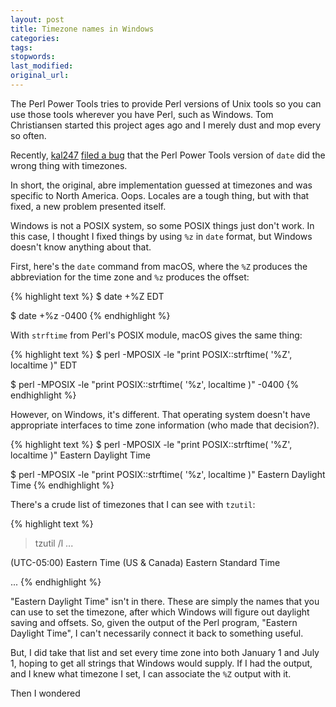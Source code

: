 ```yaml
---
layout: post
title: Timezone names in Windows
categories:
tags:
stopwords:
last_modified:
original_url:
---
```


The Perl Power Tools tries to provide Perl versions of Unix tools so you can use those tools wherever you have Perl, such as Windows. Tom Christiansen started this project ages ago and I merely dust and mop every so often.

Recently, [kal247](https://github.com/kal247) [filed a bug](https://github.com/briandfoy/PerlPowerTools/issues/98) that the Perl Power Tools version of `date` did the wrong thing with timezones.

In short, the original, abre implementation guessed at timezones and was specific to North America. Oops. Locales are a tough thing, but with that fixed, a new problem presented itself.

Windows is not a POSIX system, so some POSIX things just don't work. In this case, I thought I fixed things by using `%z` in `date` format, but Windows doesn't know anything about that.

First, here's the `date` command from macOS, where the `%Z` produces the abbreviation for the time zone and `%z` produces the offset:

{% highlight text %}
$ date +%Z
EDT

$ date +%z
-0400
{% endhighlight %}

With `strftime` from Perl's POSIX module, macOS gives the same thing:

{% highlight text %}
$ perl -MPOSIX -le "print POSIX::strftime( '%Z', localtime )"
EDT

$ perl -MPOSIX -le "print POSIX::strftime( '%z', localtime )"
-0400
{% endhighlight %}

However, on Windows, it's different. That operating system doesn't have appropriate interfaces to time zone information (who made that decision?).

{% highlight text %}
$ perl -MPOSIX -le "print POSIX::strftime( '%Z', localtime )"
Eastern Daylight Time

$ perl -MPOSIX -le "print POSIX::strftime( '%z', localtime )"
Eastern Daylight Time
{% endhighlight %}

There's a crude list of timezones that I can see with `tzutil`:

{% highlight text %}
> tzutil /l
...

(UTC-05:00) Eastern Time (US & Canada)
Eastern Standard Time

...
{% endhighlight %}

"Eastern Daylight Time" isn't in there. These are simply the names that you can use to set the timezone, after which Windows will figure out daylight saving and offsets. So, given the output of the Perl program, "Eastern Daylight Time", I can't necessarily connect it back to something useful.

But, I did take that list and set every time zone into both January 1 and July 1, hoping to get all strings that Windows would supply. If I had the output, and I knew what timezone I set, I can associate the `%Z` output with it.

Then I wondered
